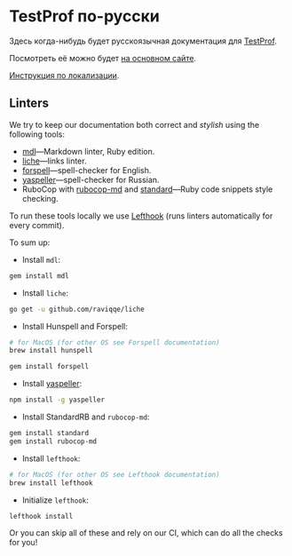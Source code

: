 # TestProf по-русски

Здесь когда-нибудь будет русскоязычная документация для [TestProf][].

Посмотреть её можно будет [на основном сайте](https://test-prof.evilmartians.io/).

[Инструкция по локализации](https://github.com/test-prof/docs/blob/master/TRANSLATIONS.md).

## Linters

We try to keep our documentation both correct and _stylish_ using the following tools:

- [mdl](https://github.com/markdownlint/markdownlint)—Markdown linter, Ruby edition.
- [liche](https://github.com/raviqqe/liche)—links linter.
- [forspell](https://github.com/kkuprikov/forspell)—spell-checker for English.
- [yaspeller](https://github.com/hcodes/yaspeller)—spell-checker for Russian.
- RuboCop with [rubocop-md](https://github.com/rubocop-hq/rubocop-md) and [standard](https://github.com/testdouble/standard)—Ruby code snippets style checking.

To run these tools locally we use [Lefthook](https://github.com/Arkweid/lefthook) (runs linters automatically for every commit).

To sum up:

- Install `mdl`:

```sh
gem install mdl
```

- Install `liche`:

```sh
go get -u github.com/raviqqe/liche
```

- Install Hunspell and Forspell:

```sh
# for MacOS (for other OS see Forspell documentation)
brew install hunspell

gem install forspell
```

- Install [yaspeller](https://github.com/hcodes/yaspeller):

```sh
npm install -g yaspeller
```

- Install StandardRB and `rubocop-md`:

```sh
gem install standard
gem install rubocop-md
```

- Install `lefthook`:

```sh
# for MacOS (for other OS see Lefthook documentation)
brew install lefthook
```

- Initialize `lefthook`:

```sh
lefthook install
```

Or you can skip all of these and rely on our CI, which can do all the checks for you!

[TestProf]: https://github.com/test-prof/test-prof

